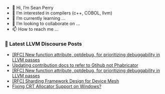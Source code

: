 - 👋 Hi, I’m Sean Perry
- 👀 I’m interested in compilers (c++, COBOL, llvm)
- 🌱 I’m currently learning ...
- 💞️ I’m looking to collaborate on ...
- 📫 How to reach me ...

<!---
s66perry/s66perry is a ✨ special ✨ repository because its `README.md` (this file) appears on your GitHub profile.
You can click the Preview link to take a look at your changes.
--->
### 📕 Latest LLVM Discourse Posts

<!-- DISCOURSE-LLVM:START -->
- [[RFC] New function attribute, optdebug, for prioritizing debuggability in LLVM passes](https://discourse.llvm.org/t/rfc-new-function-attribute-optdebug-for-prioritizing-debuggability-in-llvm-passes/73552#post_8)
- [Updating contribution docs to refer to Gtihub not Phabricator](https://discourse.llvm.org/t/updating-contribution-docs-to-refer-to-gtihub-not-phabricator/73561#post_2)
- [[RFC] New function attribute, optdebug, for prioritizing debuggability in LLVM passes](https://discourse.llvm.org/t/rfc-new-function-attribute-optdebug-for-prioritizing-debuggability-in-llvm-passes/73552#post_7)
- [[RFC] Sharding Framework Design for Device Mesh](https://discourse.llvm.org/t/rfc-sharding-framework-design-for-device-mesh/73533#post_7)
- [Fixing CRT Allocator Support on Windows?](https://discourse.llvm.org/t/fixing-crt-allocator-support-on-windows/73525#post_13)
<!-- DISCOURSE-LLVM:END -->
